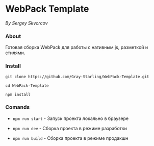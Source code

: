 # WebPack Template

_By Sergey Skvorcov_

### About

Готовая сборка WebPack для работы с нативным js, разметкой и стилями.

### Install

`git clone https://github.com/Gray-Starling/WebPack-Template.git`

`cd WebPack-Template`

`npm install`

### Comands

- `npm run start` - Запуск проекта локально в браузере

- `npm run dev` - Сборка проекта в режиме разработки

- `npm run build` - Сборка проекта в режиме продакшн
